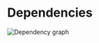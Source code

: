 # Dependencies

![Dependency graph](https://camo.githubusercontent.com/5d344d7d9571144d81ec879b7b3a85a8309addea/687474703a2f2f692e696d6775722e636f6d2f4e546954755a792e706e673f31)
